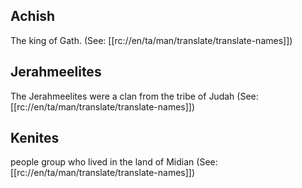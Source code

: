 ## Achish ##

The king of Gath.  (See: [[rc://en/ta/man/translate/translate-names]])

## Jerahmeelites ##

The Jerahmeelites were a clan from the tribe of Judah (See: [[rc://en/ta/man/translate/translate-names]])

## Kenites ##

people group who lived in the land of Midian (See: [[rc://en/ta/man/translate/translate-names]])